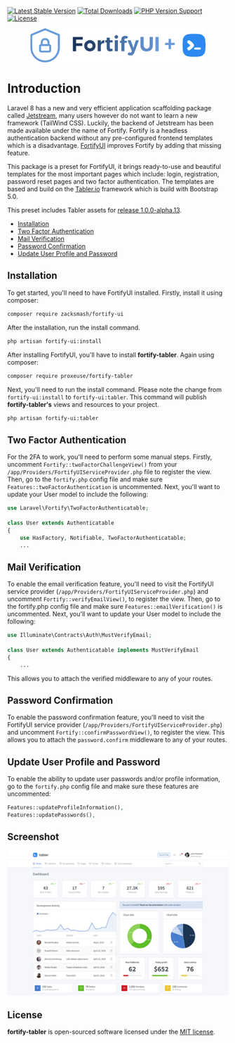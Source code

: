 [![Latest Stable Version](https://img.shields.io/github/v/release/proxeuse/fortify-tabler?style=flat-square)](https://packagist.org/packages/proxeuse/fortify-tabler) [![Total Downloads](https://img.shields.io/packagist/dt/proxeuse/fortify-tabler?style=flat-square)](https://packagist.org/packages/proxeuse/fortify-tabler) [![PHP Version Support](https://img.shields.io/packagist/php-v/proxeuse/fortify-tabler?style=flat-square)](https://packagist.org/packages/proxeuse/fortify-tabler)
[![License](https://img.shields.io/github/license/Proxeuse/fortify-tabler?style=flat-square)](https://github.com/Proxeuse/fortify-tabler/blob/master/LICENSE.md)

<p align="center"><img width="400" src="https://github.com/Proxeuse/fortify-tabler/raw/master/fortify-tabler.png"></p>

# Introduction

Laravel 8 has a new and very efficient application scaffolding package called [Jetstream](https://jetstream.laravel.com), many users however do not want to learn a new framework (TailWind CSS). Luckily, the backend of Jetstream has been made available under the name of Fortify. Fortify is a headless authentication backend without any pre-configured frontend templates which is a disadvantage. [FortifyUI](https://github.com/zacksmash/fortify-ui) improves Fortify by adding that missing feature.

This package is a preset for FortifyUI, it brings ready-to-use and beautiful templates for the most important pages which include: login, registration, password reset pages and two factor authentication. The templates are based and build on the [Tabler.io](https://tabler.io) framework which is build with Bootstrap 5.0.

This preset includes Tabler assets for [release 1.0.0-alpha.13](https://github.com/tabler/tabler/releases/tag/v1.0.0-alpha.15).

- [Installation](#installation)
- [Two Factor Authentication](#2fa)
- [Mail Verification](#mail-verification)
- [Password Confirmation](#password-confirmation)
- [Update User Profile and Password](#update-user-profile-and-password)

<a name="installation"></a>

## Installation

To get started, you'll need to have FortifyUI installed. Firstly, install it using composer:

```bash
composer require zacksmash/fortify-ui
```

After the installation, run the install command.

```bash
php artisan fortify-ui:install
```

After installing FortifyUI, you'll have to install **fortify-tabler**. Again using composer:

```bash
composer require proxeuse/fortify-tabler
```

Next, you'll need to run the install command. Please note the change from `fortify-ui:install` to `fortify-ui:tabler`. This command will publish **fortify-tabler's** views and resources to your project.

```bash
php artisan fortify-ui:tabler
```

<a name="2fa"></a>

## Two Factor Authentication

For the 2FA to work, you'll need to perform some manual steps. Firstly, uncomment `Fortify::twoFactorChallengeView()` from your `/app/Providers/FortifyUIServiceProvider.php` file to register the view. Then, go to the `fortify.php` config file and make sure `Features::twoFactorAuthentication` is uncommented. Next, you'll want to update your User model to include the following:

```php
use Laravel\Fortify\TwoFactorAuthenticatable;

class User extends Authenticatable
{
    use HasFactory, Notifiable, TwoFactorAuthenticatable;
    ...
```

<a name="mail-verification"></a>

## Mail Verification
To enable the email verification feature, you'll need to visit the FortifyUI service provider (`/app/Providers/FortifyUIServiceProvider.php`) and uncomment `Fortify::verifyEmailView()`, to register the view. Then, go to the fortify.php config file and make sure `Features::emailVerification()` is uncommented. Next, you'll want to update your User model to include the following:

```php
use Illuminate\Contracts\Auth\MustVerifyEmail;

class User extends Authenticatable implements MustVerifyEmail
{
    ...
```
This allows you to attach the verified middleware to any of your routes.

<a name="password-confirmation"></a>

## Password Confirmation
To enable the password confirmation feature, you'll need to visit the FortifyUI service provider (`/app/Providers/FortifyUIServiceProvider.php`) and uncomment `Fortify::confirmPasswordView()`, to register the view. This allows you to attach the `password.confirm` middleware to any of your routes.

<a name="update-user-profile-and-password"></a>

## Update User Profile and Password
To enable the ability to update user passwords and/or profile information, go to the `fortify.php` config file and make sure these features are uncommented:

```php
Features::updateProfileInformation(),
Features::updatePasswords(),
```

## Screenshot
<p align="center"><img  src="https://github.com/Proxeuse/fortify-tabler/raw/master/tabler-screenshot.png"></p>

## License

**fortify-tabler** is open-sourced software licensed under the [MIT license](LICENSE.md).
